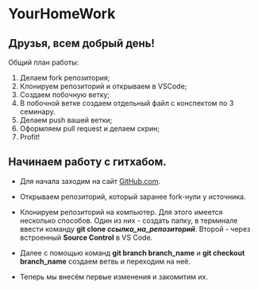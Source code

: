 # YourHomeWork

## Друзья, всем добрый день! 
Общий план работы:
1. Делаем fork репозитория;
2. Клонируем репозиторий и открываем в VSCode;
3. Создаем побочную ветку;
4. В побочной ветке создаем отдельный файл с конспектом по 3 семинару.
5. Делаем push вашей ветки;
6. Оформляем pull request и делаем скрин;
7. Profit!

## Начинаем работу с гитхабом.

* Для начала заходим на сайт [GitHub.com](https://github.com).
* Открываем репозиторий, который заранее fork-нули у источника.
* Клонируем репозиторий на компьютер. Для этого имеется несколько способов. Один из них - создать папку, в терминале ввести команду __git clone *ссылка_на_репозиторий*__. Второй - через встроенный __Source Control__ в VS Code.

* Далее с помощью команд **git branch branch_name** и **git checkout branch_name** создаем ветвь и переходим на неё.

* Теперь мы внесём первые изменения и закомитим их.